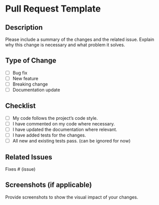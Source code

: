 # Pull Request Template

## Description

Please include a summary of the changes and the related issue. Explain why this change is necessary and what problem it solves.

## Type of Change

- [ ] Bug fix
- [ ] New feature
- [ ] Breaking change
- [ ] Documentation update

## Checklist

- [ ] My code follows the project’s code style.
- [ ] I have commented on my code where necessary.
- [ ] I have updated the documentation where relevant.
- [ ] I have added tests for the changes.
- [ ] All new and existing tests pass. (can be ignored for now)

## Related Issues

Fixes # (issue)

## Screenshots (if applicable)

Provide screenshots to show the visual impact of your changes.
